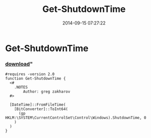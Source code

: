 ﻿---
pid:            5428
parent:         0
children:       
poster:         greg zakharov
title:          Get-ShutdownTime
date:           2014-09-15 07:27:22
format:         posh
---

# Get-ShutdownTime

### [download](5428.ps1)"



```posh
#requires -version 2.0
function Get-ShutdownTime {
  <#
    .NOTES
        Author: greg zakharov
  #>
  
  [DateTime]::FromFileTime(
    [BitConverter]::ToInt64(
      (gp HKLM:\SYSTEM\CurrentControlSet\Control\Windows).ShutdownTime, 0
    )
  )
}
```
